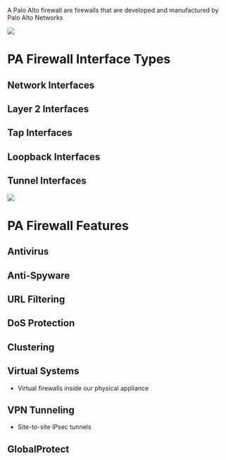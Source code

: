 A Palo Alto firewall are firewalls that are developed and manufactured by Palo Alto Networks

![](https://github.com/JonmarCorpuz/SecondBrain/blob/main/Assets/Whitespace.png)

# PA Firewall Interface Types

## Network Interfaces

## Layer 2 Interfaces

## Tap Interfaces

## Loopback Interfaces

## Tunnel Interfaces

![](https://github.com/JonmarCorpuz/SecondBrain/blob/main/Assets/Whitespace.png)

# PA Firewall Features

## Antivirus

## Anti-Spyware

## URL Filtering

## DoS Protection

## Clustering

## Virtual Systems

* Virtual firewalls inside our physical appliance

## VPN Tunneling

* Site-to-site IPsec tunnels

## GlobalProtect
